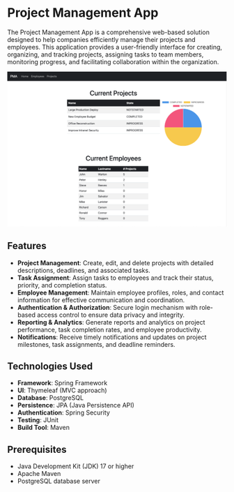 # Project Management App

The Project Management App is a comprehensive web-based solution designed to help companies efficiently manage their projects and employees. This application provides a user-friendly interface for creating, organizing, and tracking projects, assigning tasks to team members, monitoring progress, and facilitating collaboration within the organization.

![PMA Preview](screenshots/home-page.png)

## Features

- **Project Management**: Create, edit, and delete projects with detailed descriptions, deadlines, and associated tasks.
- **Task Assignment**: Assign tasks to employees and track their status, priority, and completion status.
- **Employee Management**: Maintain employee profiles, roles, and contact information for effective communication and coordination.
- **Authentication & Authorization**: Secure login mechanism with role-based access control to ensure data privacy and integrity.
- **Reporting & Analytics**: Generate reports and analytics on project performance, task completion rates, and employee productivity.
- **Notifications**: Receive timely notifications and updates on project milestones, task assignments, and deadline reminders.

## Technologies Used

- **Framework**: Spring Framework
- **UI**: Thymeleaf (MVC approach)
- **Database**: PostgreSQL
- **Persistence**: JPA (Java Persistence API)
- **Authentication**: Spring Security
- **Testing**: JUnit
- **Build Tool**: Maven

## Prerequisites

- Java Development Kit (JDK) 17 or higher
- Apache Maven
- PostgreSQL database server
